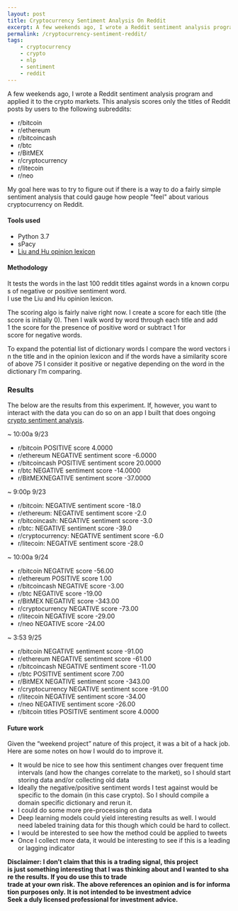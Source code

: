 ```yaml
---
layout: post
title: Cryptocurrency Sentiment Analysis On Reddit
excerpt: A few weekends ago, I wrote a Reddit sentiment analysis program and applied it to the crypto markets. Lets take a look how it panned out.
permalink: /cryptocurrency-sentiment-reddit/
tags:
    - cryptocurrency
    - crypto
    - nlp
    - sentiment
    - reddit
---
```


A few weekends ago, I wrote a Reddit sentiment analysis program and applied it to the crypto markets. This analysis scores only the titles of Reddit posts by users to the following subreddits:

- r/bitcoin
- r/ethereum
- r/bitcoincash
- r/btc
- r/BitMEX
- r/cryptocurrency
- r/litecoin
- r/neo

My goal here was to try to figure out if there is a way to do a fairly simple sentiment analysis that could gauge how people "feel" about various cryptocurrency on Reddit.

#### Tools used

- Python 3.7
- sPacy
- [Liu and Hu opinion lexicon](https://www.cs.uic.edu/~liub/FBS/sentiment-analysis.html)

#### Methodology

It tests the words in the last 100 reddit titles against words in a known corpus of negative or positive sentiment word. I use the Liu and Hu opinion lexicon.

The scoring algo is fairly naive right now. I create a score for each title (the score is initially 0). Then I walk word by word through each title and add 1 the score for the presence of positive word or subtract 1 for score for negative words.

To expand the potential list of dictionary words I compare the word vectors in the title and in the opinion lexicon and if the words have a similarity score of above 75 I consider it positive or negative depending on the word in the dictionary I’m comparing.

### Results

The below are the results from this experiment. If, however, you want to interact with the data you can do so on an app I built that does ongoing [crypto sentiment analysis](https://app.disentinel.com).

~ 10:00a 9/23

- r/bitcoin POSITIVE score 4.0000
- r/ethereum NEGATIVE sentiment score -6.0000
- r/bitcoincash POSITIVE sentiment score 20.0000
- r/btc NEGATIVE sentiment score -14.0000
- r/BitMEXNEGATIVE sentiment score -37.0000

~ 9:00p 9/23

- r/bitcoin: NEGATIVE sentiment score -18.0
- r/ethereum: NEGATIVE sentiment score -2.0
- r/bitcoincash: NEGATIVE sentiment score -3.0
- r/btc: NEGATIVE sentiment score -39.0
- r/cryptocurrency: NEGATIVE sentiment score -6.0
- r/litecoin: NEGATIVE sentiment score -28.0

~ 10:00a 9/24

- r/bitcoin NEGATIVE score -56.00
- r/ethereum POSITIVE score 1.00
- r/bitcoincash NEGATIVE score -3.00
- r/btc NEGATIVE score -19.00
- r/BitMEX NEGATIVE score -343.00
- r/cryptocurrency NEGATIVE score -73.00
- r/litecoin NEGATIVE score -29.00
- r/neo NEGATIVE score -24.00

~ 3:53 9/25

- r/bitcoin NEGATIVE sentiment score -91.00
- r/ethereum NEGATIVE sentiment score -61.00
- r/bitcoincash NEGATIVE sentiment score -11.00
- r/btc POSITIVE sentiment score 7.00
- r/BitMEX NEGATIVE sentiment score -343.00
- r/cryptocurrency NEGATIVE sentiment score -91.00
- r/litecoin NEGATIVE sentiment score -34.00
- r/neo NEGATIVE sentiment score -26.00
- r/bitcoin titles POSITIVE sentiment score 4.0000

#### Future work

Given the “weekend project” nature of this project, it was a bit of a hack job. Here are some notes on how I would do to improve it.

- It would be nice to see how this sentiment changes over frequent time intervals (and how the changes correlate to the market), so I should start storing data and/or collecting old data
- Ideally the negative/positive sentiment words I test against would be specific to the domain (in this case crypto). So I should compile a domain specific dictionary and rerun it.
- I could do some more pre-processing on data
- Deep learning models could yield interesting results as well. I would need labeled training data for this though which could be hard to collect.
- I would be interested to see how the method could be applied to tweets
- Once I collect more data, it would be interesting to see if this is a leading or lagging indicator

**Disclaimer: I don’t claim that this is a trading signal, this project is just something interesting that I was thinking about and I wanted to share the results. If you do use this to trade trade at your own risk. The above references an opinion and is for information purposes only. It is not intended to be investment advice Seek a duly licensed professional for investment advice.**
